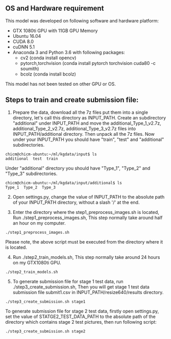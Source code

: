 ## OS and Hardware requirement
This model was developed on following software and hardware platform:
+ GTX 1080ti GPU with 11GB GPU Memory
+ Ubuntu 16.04
+ CUDA 8.0
+ cuDNN 5.1
+ Anaconda 3 and Python 3.6 with following packages:
  - cv2 (conda install opencv)
  - pytorch,torchvision (conda install pytorch torchvision cuda80 -c soumith)
  - bcolz (conda install bcolz)

This model has not been tested on other GPU or OS.

## Steps to train and create submission file:
1. Prepare the data, download all the 7z files put them into a single directory, let's call this directory as INPUT_PATH. Create an subdirectory "additional" under INPUT_PATH and move the additional_Type_1_v2.7z, additional_Type_2_v2.7z, additional_Type_3_v2.7z files into INPUT_PATH/additional directory. Then unpack all the 7z files.
Now under your INPUT_PATH you should have "train", "test" and "additional" subdirectories. 
```
chicm@chicm-ubuntu:~/ml/kgdata/input$ ls
additional  test  train
```
Under "additional" directory you should have "Type_1", "Type_2" and "Type_3" subdirectories.
```
chicm@chicm-ubuntu:~/ml/kgdata/input/additional$ ls
Type_1  Type_2  Type_3
```
2. Open settings.py, change the value of INPUT_PATH to the absolute path of your INPUT_PATH directory, without a slash '/' at the end.

3. Enter the directory where the step1_preprocess_images.sh is located, Run ./step1_preprocess_images.sh, This step normally take around half an hour on my computer.
```
./step1_preprocess_images.sh
```
Please note, the above script must be executed from the directory where it is located. 

4. Run ./step2_train_models.sh, This step normally take around 24 hours on my GTX1080ti GPU.
```
./step2_train_models.sh
```
5. To generate submission file for stage 1 test data, run ./step3_create_submission.sh, Then you will get stage 1 test data submission file submit1.csv in INPUT_PATH/resize640/results directory.
```
./step3_create_submission.sh stage1
```
To generate submission file for stage 2 test data, firstly open settings.py, set the value of STATGE2_TEST_DATA_PATH to the absolute path of the directory which contains stage 2 test pictures, then run following script:
```
./step3_create_submission.sh stage2
```

